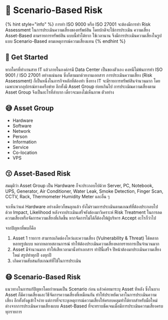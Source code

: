 # 🐶 Scenario-Based Risk

{% hint style="info" %}
การทำ ISO 9000 หรือ ISO 27001 จะต้องมีการทำ Risk Assessment ในการประเมินความเสี่ยงของทรัพย์สิน โดยปกติจะใช้การประเมิน ความเสี่ยง Asset-Based ตามรายการทรัพย์สิน แบบนี้ทำได้ยาก ใช้เวลานาน จึงมีการประเมินความเสี่ยงในรูปแบบ Scenario-Based ตามเหตุการณ์ความเสี่ยงแทน
{% endhint %}

## **🤣 Get Started**

หากใครที่ทำงานสาย IT แล้วภายในองค์กรมี Data Center เป็นของตัวเอง คงหนีไม่พ้นการทำ ISO 9001 / ISO 27001 อย่างแน่นอน ซึ่งก็ตามมาด้วยงานเอกสาร การประเมินความเสี่ยง (Risk Assessment) ก็เป็นหนึ่งในภารกิจหลักที่ต้องทำ ซึ่งทาง IT จะมีรายการทรัพย์สินจำนวนมาก โดยเฉพาะพวกอุปกรณ์ทางเครือข่าย อีกทั้งมี Asset Group ย่อยเกินไป การประเมิณความเสี่ยงตาม Asset Group จึงเป็นอะไรที่ลำบาก เดี๋ยวจะมองไม่เห็นภาพ ตัวอย่าง

## **😅 Asset Group**

* Hardware
* Software
* Network
* Person
* Information
* Service
* Co-location
* VPS

## **😗 Asset-Based Risk**

สมมุติว่า Asset Group เป็น Hardware ก็จะประกอบไปด้วย Server, PC, Notebook, UPS, Generator, Air Conditioner, Water Leak, Smoke Detection, Finger Scan, CCTV, Rack, Thermometer Humidity Meter และอื่น ๆ

จะเห็นว่าแค่ Hardware อย่างเดียวก็ขนลุกแล้ว ยังไม่รวมการประเมินตามเกณฑ์์ที่ต้องประกอบไปด้วย Impact, Likelihood หลังจากประเมินเสร็จยังต้องมาวิเคราะห์ Risk Treatment ในการลดความเสี่ยงหรือจัดการความเสี่ยงที่เกิดขึ้น หากจัดการไม่ได้ก็ต้องให้ผู้บริหาร Accept อะไรก็ว่าไป

จากปัญหาที่พบก็คือ

1. Asset 1 รายการ สามารถเกิดช่องโหว่และความเสี่ยง (Vulnerability & Threat) ได้หลากหลายรูปแบบ หลากหลายสถานการณ์ ทำให้ต้องประเมินความเสี่ยงหลายรายการเป็นจำนวนมาก
2. Asset มีจำนวนมาก ทำให้เสียเวลามานั่งทำเอกสาร ทำปีนี้เสร็จ ปีหน้าต้องมาประเมินความเสี่ยงใหม่ สรูปทำทุกปี งงทุกปี
3. เกิดความสับสนกับเกณฑ์ที่ใช้ในการประเมิน

## **😷 Scenario-Based Risk**

แนวทางในการแก้ปัญหาโดยกำหนดเป็น Scenario ก่อน แล้วค่อยมาระบุ Asset ทีหลัง ซึ่งในบาง Asset ก็มีความเสี่ยงและวิธีจัดการความเสี่ยงที่เหมือนกัน ทำให้ประหยัดเวลาในการประเมินความเสี่ยง อีกทั้งยังดูเข้าใจง่าย แต่การที่จะระบุเหตุการณ์ความเสี่ยงให้ครอบคลุมทำได้ยากสำหรับมือใหม่ ต่างจากการประเมินความเสี่ยงแบบ Asset-Based ที่จะทราบชัดเจนเมื่อมีการประเมินความเสี่ยงครบทุกรายการ
